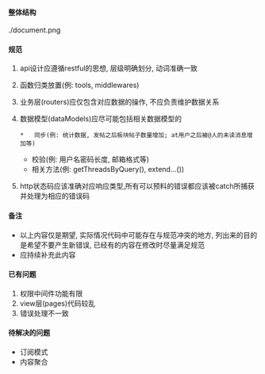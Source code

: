 #### 整体结构

./document.png

#### 规范

1.  api设计应遵循restful的思想, 层级明确划分, 动词准确一致

2.  函数归类放置(例: tools, middlewares)

3.  业务层(routers)应仅包含对应数据的操作, 不应负责维护数据关系

4.  数据模型(dataModels)应尽可能包括相关数据模型的

        *   同步(例: 统计数据, 发帖之后板块帖子数量增加; at用户之后被@人的未读消息增加等)
    *   校验(例: 用户名密码长度, 邮箱格式等)
    *   相关方法(例: getThreadsByQuery(), extend...())

5.  http状态码应该准确对应响应类型,所有可以预料的错误都应该被catch所捕获并处理为相应的错误码

#### 备注

*   以上内容仅是期望, 实际情况代码中可能存在与规范冲突的地方, 列出来的目的是希望不要产生新错误,
已经有的内容在修改时尽量满足规范
*   应持续补充此内容

#### 已有问题

1.  权限中间件功能有限
2.  view层(pages)代码较乱
3.  错误处理不一致

#### 待解决的问题

*   订阅模式
*   内容聚合